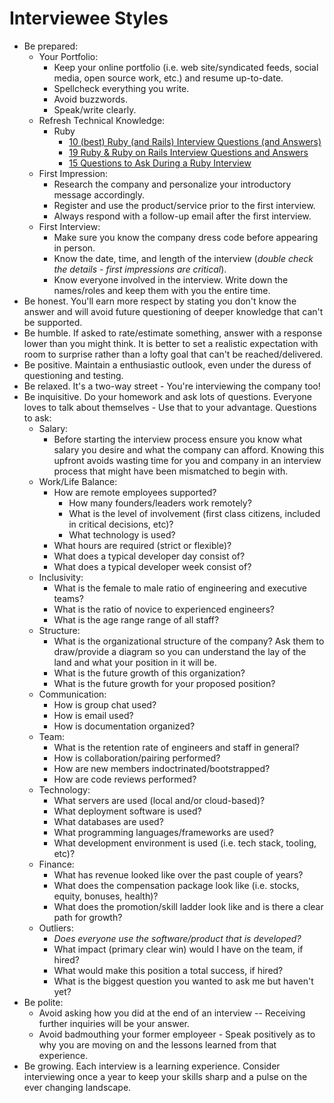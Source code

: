 # Interviewee Styles

- Be prepared:
  - Your Portfolio:
    - Keep your online portfolio (i.e. web site/syndicated feeds, social media, open source work,
      etc.) and resume up-to-date.
    - Spellcheck everything you write.
    - Avoid buzzwords.
    - Speak/write clearly.
  - Refresh Technical Knowledge:
    - Ruby
      - [10 (best) Ruby (and Rails) Interview Questions (and Answers)](http://vlad.omnipragmatic.com/10-best-ruby-and-rails-interview-questions-and-answers)
      - [19 Ruby & Ruby on Rails Interview Questions and Answers](http://www.skilledup.com/articles/ruby-on-rails-interview-questions-answers)
      - [15 Questions to Ask During a Ruby Interview](https://gist.github.com/ryansobol/5252653)
  - First Impression:
    - Research the company and personalize your introductory message accordingly.
    - Register and use the product/service prior to the first interview.
    - Always respond with a follow-up email after the first interview.
  - First Interview:
    - Make sure you know the company dress code before appearing in person.
    - Know the date, time, and length of the interview (*double check the details - first
      impressions are critical*).
    - Know everyone involved in the interview. Write down the names/roles and keep them with you the
      entire time.
- Be honest. You'll earn more respect by stating you don't know the answer and will avoid future
  questioning of deeper knowledge that can't be supported.
- Be humble. If asked to rate/estimate something, answer with a response lower than you might think.
  It is better to set a realistic expectation with room to surprise rather than a lofty goal that
  can't be reached/delivered.
- Be positive. Maintain a enthusiastic outlook, even under the duress of questioning and testing.
- Be relaxed. It's a two-way street - You're interviewing the company too!
- Be inquisitive. Do your homework and ask lots of questions. Everyone loves to talk about
  themselves - Use that to your advantage. Questions to ask:
  - Salary:
    - Before starting the interview process ensure you know what salary you desire and what the
      company can afford. Knowing this upfront avoids wasting time for you and company in an
      interview process that might have been mismatched to begin with.
  - Work/Life Balance:
    - How are remote employees supported?
        - How many founders/leaders work remotely?
        - What is the level of involvement (first class citizens, included in critical decisions,
          etc)?
        - What technology is used?
    - What hours are required (strict or flexible)?
    - What does a typical developer day consist of?
    - What does a typical developer week consist of?
  - Inclusivity:
    - What is the female to male ratio of engineering and executive teams?
    - What is the ratio of novice to experienced engineers?
    - What is the age range range of all staff?
  - Structure:
    - What is the organizational structure of the company? Ask them to draw/provide a diagram so you
      can understand the lay of the land and what your position in it will be.
    - What is the future growth of this organization?
    - What is the future growth for your proposed position?
  - Communication:
    - How is group chat used?
    - How is email used?
    - How is documentation organized?
  - Team:
    - What is the retention rate of engineers and staff in general?
    - How is collaboration/pairing performed?
    - How are new members indoctrinated/bootstrapped?
    - How are code reviews performed?
  - Technology:
    - What servers are used (local and/or cloud-based)?
    - What deployment software is used?
    - What databases are used?
    - What programming languages/frameworks are used?
    - What development environment is used (i.e. tech stack, tooling, etc)?
  - Finance:
    - What has revenue looked like over the past couple of years?
    - What does the compensation package look like (i.e. stocks, equity, bonuses, health)?
    - What does the promotion/skill ladder look like and is there a clear path for growth?
  - Outliers:
    - *Does everyone use the software/product that is developed?*
    - What impact (primary clear win) would I have on the team, if hired?
    - What would make this position a total success, if hired?
    - What is the biggest question you wanted to ask me but haven't yet?
- Be polite:
  - Avoid asking how you did at the end of an interview -- Receiving further inquiries will be your
    answer.
  - Avoid badmouthing your former employeer - Speak positively as to why you are moving on and the
    lessons learned from that experience.
- Be growing. Each interview is a learning experience. Consider interviewing once a year to keep
  your skills sharp and a pulse on the ever changing landscape.
